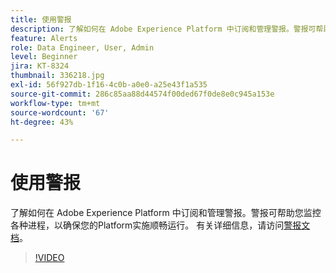 ```yaml
---
title: 使用警报
description: 了解如何在 Adobe Experience Platform 中订阅和管理警报。警报可帮助您监控各种进程，以确保您的Platform实施顺畅运行。
feature: Alerts
role: Data Engineer, User, Admin
level: Beginner
jira: KT-8324
thumbnail: 336218.jpg
exl-id: 56f927db-1f16-4c0b-a0e0-a25e43f1a535
source-git-commit: 286c85aa88d44574f00ded67f0de8e0c945a153e
workflow-type: tm+mt
source-wordcount: '67'
ht-degree: 43%

---
```


# 使用警报

了解如何在 Adobe Experience Platform 中订阅和管理警报。警报可帮助您监控各种进程，以确保您的Platform实施顺畅运行。 有关详细信息，请访问[警报文档](https://experienceleague.adobe.com/docs/experience-platform/observability/alerts/overview.html?lang=zh-Hans)。

>[!VIDEO](https://video.tv.adobe.com/v/336218?learn=on&enablevpops)

